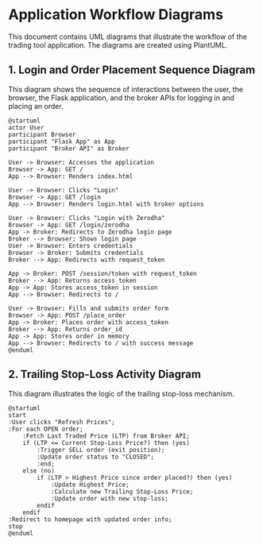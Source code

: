 # Application Workflow Diagrams

This document contains UML diagrams that illustrate the workflow of the trading tool application. The diagrams are created using PlantUML.

## 1. Login and Order Placement Sequence Diagram

This diagram shows the sequence of interactions between the user, the browser, the Flask application, and the broker APIs for logging in and placing an order.

```plantuml
@startuml
actor User
participant Browser
participant "Flask App" as App
participant "Broker API" as Broker

User -> Browser: Accesses the application
Browser -> App: GET /
App --> Browser: Renders index.html

User -> Browser: Clicks "Login"
Browser -> App: GET /login
App --> Browser: Renders login.html with broker options

User -> Browser: Clicks "Login with Zerodha"
Browser -> App: GET /login/zerodha
App -> Broker: Redirects to Zerodha login page
Broker --> Browser: Shows login page
User -> Browser: Enters credentials
Browser -> Broker: Submits credentials
Broker --> App: Redirects with request_token

App -> Broker: POST /session/token with request_token
Broker --> App: Returns access_token
App -> App: Stores access_token in session
App --> Browser: Redirects to /

User -> Browser: Fills and submits order form
Browser -> App: POST /place_order
App -> Broker: Places order with access_token
Broker --> App: Returns order_id
App -> App: Stores order in memory
App --> Browser: Redirects to / with success message
@enduml
```

## 2. Trailing Stop-Loss Activity Diagram

This diagram illustrates the logic of the trailing stop-loss mechanism.

```plantuml
@startuml
start
:User clicks "Refresh Prices";
:For each OPEN order;
    :Fetch Last Traded Price (LTP) from Broker API;
    if (LTP <= Current Stop-Loss Price?) then (yes)
        :Trigger SELL order (exit position);
        :Update order status to "CLOSED";
        :end;
    else (no)
        if (LTP > Highest Price since order placed?) then (yes)
            :Update Highest Price;
            :Calculate new Trailing Stop-Loss Price;
            :Update order with new stop-loss;
        endif
    endif
:Redirect to homepage with updated order info;
stop
@enduml
```
